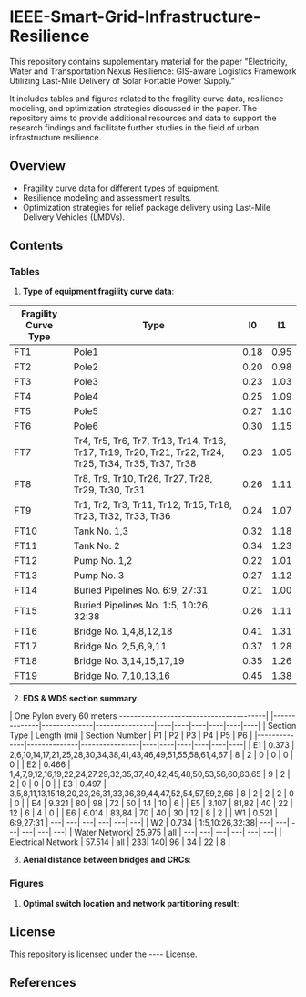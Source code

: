 # IEEE-Smart-Grid-Infrastructure-Resilience
This repository contains supplementary material for the paper "Electricity, Water and Transportation Nexus Resilience: GIS-aware Logistics Framework Utilizing Last-Mile Delivery of Solar Portable Power Supply."

It includes tables and figures related to the fragility curve data, resilience modeling, and optimization strategies discussed in the paper. The repository aims to provide additional resources and data to support the research findings and facilitate further studies in the field of urban infrastructure resilience.

## Overview
- Fragility curve data for different types of equipment.
- Resilience modeling and assessment results.
- Optimization strategies for relief package delivery using Last-Mile Delivery Vehicles (LMDVs).

## Contents
### Tables

1. **Type of equipment fragility curve data**:

| Fragility Curve Type | Type | I0  | I1  |
|----------------------|------|-----|-----|
| FT1                  | Pole1| 0.18| 0.95|
| FT2                  | Pole2| 0.20| 0.98|
| FT3                  | Pole3| 0.23| 1.03|
| FT4                  | Pole4| 0.25| 1.09|
| FT5                  | Pole5| 0.27| 1.10|
| FT6                  | Pole6| 0.30| 1.15|
| FT7                  | Tr4, Tr5, Tr6, Tr7, Tr13, Tr14, Tr16, Tr17, Tr19, Tr20, Tr21, Tr22, Tr24, Tr25, Tr34, Tr35, Tr37, Tr38 | 0.23 | 1.05 |
| FT8                  | Tr8, Tr9, Tr10, Tr26, Tr27, Tr28, Tr29, Tr30, Tr31 | 0.26 | 1.11 |
| FT9                  | Tr1, Tr2, Tr3, Tr11, Tr12, Tr15, Tr18, Tr23, Tr32, Tr33, Tr36 | 0.24 | 1.07 |
| FT10                 | Tank No. 1,3 | 0.32 | 1.18 |
| FT11                 | Tank No. 2 | 0.34 | 1.23 |
| FT12                 | Pump No. 1,2 | 0.22 | 1.01 |
| FT13                 | Pump No. 3 | 0.27 | 1.12 |
| FT14                 | Buried Pipelines No. 6:9, 27:31 | 0.21 | 1.00 |
| FT15                 | Buried Pipelines No. 1:5, 10:26, 32:38 | 0.26 | 1.11 |
| FT16                 | Bridge No. 1,4,8,12,18 | 0.41 | 1.31 |
| FT17                 | Bridge No. 2,5,6,9,11 | 0.37 | 1.28 |
| FT18                 | Bridge No. 3,14,15,17,19 | 0.35 | 1.26 |
| FT19                 | Bridge No. 7,10,13,16 | 0.45 | 1.38 |

2. **EDS & WDS section summary**:


| One Pylon every 60 meters ----------------------------------------|
|--------------|--------------|----------------|----|----|----|----|----|----|
| Section Type | Length (mi) | Section Number | P1 | P2 | P3 | P4 | P5 | P6 |
|--------------|--------------|----------------|----|----|----|----|----|----|
| E1           | 0.373        | 2,6,10,14,17,21,25,28,30,34,38,41,43,46,49,51,55,58,61,4,67 | 8  | 2  | 0  | 0  | 0  | 0  |
| E2           | 0.466        | 1,4,7,9,12,16,19,22,24,27,29,32,35,37,40,42,45,48,50,53,56,60,63,65 | 9  | 2  | 2  | 0  | 0  | 0  |
| E3           | 0.497        | 3,5,8,11,13,15,18,20,23,26,31,33,36,39,44,47,52,54,57,59,2,66 | 8  | 2  | 2  | 2  | 0  | 0  |
| E4           | 9.321        | 80             | 98 | 72 | 50 | 14 | 10 | 6  |
| E5           | 3.107        | 81,82          | 40 | 22 | 12 | 6  | 4  | 0  |
| E6           | 6.014        | 83,84          | 70 | 40 | 30 | 12 | 8  | 2  |
| W1           | 0.521        | 6:9,27:31      | ---| ---| ---| ---| ---| ---|
| W2           | 0.734        | 1:5,10:26,32:38| ---| ---| ---| ---| ---| ---|
| Water Network| 25.975       | all            | ---| ---| ---| ---| ---| ---|
| Electrical Network | 57.514 | all            | 233| 140| 96 | 34 | 22 | 8  |


3. **Aerial distance between bridges and CRCs**:


### Figures

1. **Optimal switch location and network partitioning result**:


   


## License

This repository is licensed under the ---- License.

## References

